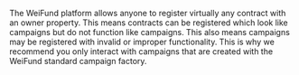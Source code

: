 The WeiFund platform allows anyone to register virtually any contract with an owner property. This means contracts can be registered which look like campaigns but do not function like campaigns. This also means campaigns may be registered with invalid or improper functionality. This is why we recommend you only interact with campaigns that are created with the WeiFund standard campaign factory.
